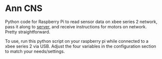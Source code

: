 # Ann CNS

Python code for Raspberry Pi to read sensor data on xbee series 2 network, pass it along to [server](https://github.com/neilgupta/Ann), and receive instructions for motors on network. Pretty straightforward.

To use, run this python script on your raspberry pi while connected to a xbee series 2 via USB. Adjust the four variables in the configuration section to match your needs/settings.
